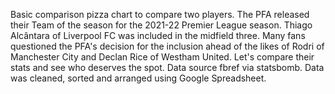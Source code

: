 Basic comparison pizza chart to compare two players. The PFA released their Team of the season for the 2021-22 Premier League season. Thiago Alcântara of Liverpool FC was included in the midfield three. Many fans questioned the PFA's decision for the inclusion ahead of the likes of Rodri of Manchester City and Declan Rice of Westham United. Let's compare their stats and see who deserves the spot.
Data source fbref via statsbomb. Data was cleaned, sorted and arranged using Google Spreadsheet.
